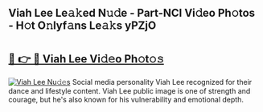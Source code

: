 ## Viah Lee Le𝚊𝚔ed N𝚞𝚍e - Part-NCI Vi𝚍eo Ph𝚘tos - H𝚘t O𝚗lyf𝚊ns Le𝚊𝚔s yPZjO

# <h2><a href="http://hf8ftk2.feru.top/?c=Viah+Lee">🔗 👉 🔴 Viah Lee Vi𝚍𝚎o Ph𝚘t𝚘𝚜</a></h2>

[![Viah Lee Nu𝚍𝚎s](https://i.imgur.com/0TWrTi3.gif)](http://hf8ftk2.feru.top/?c=Viah+Lee)
Social media personality Viah Lee recognized for their dance and lifestyle content. Viah Lee public image is one of strength and courage, but he's also known for his vulnerability and emotional depth. 
